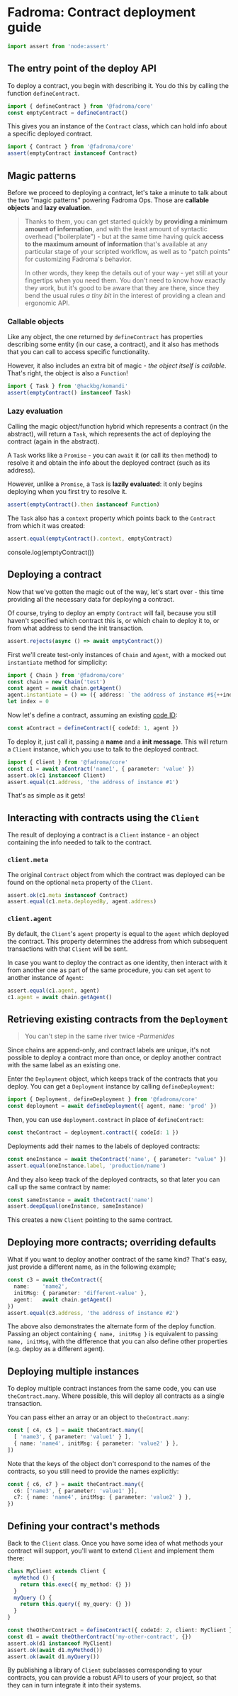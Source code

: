 # Fadroma: Contract deployment guide

```typescript
import assert from 'node:assert'
```

## The entry point of the deploy API

To deploy a contract, you begin with describing it.
You do this by calling the function `defineContract`.

```typescript
import { defineContract } from '@fadroma/core'
const emptyContract = defineContract()
```

This gives you an instance of the `Contract` class,
which can hold info about a specific deployed contract.

```typescript
import { Contract } from '@fadroma/core'
assert(emptyContract instanceof Contract)
```

## Magic patterns

Before we proceed to deploying a contract, let's take a minute to talk about the two
"magic patterns" powering Fadroma Ops. Those are **callable objects** and **lazy evaluation**.

> Thanks to them, you can get started quickly by **providing a minimum amount of information**,
> and with the least amount of syntactic overhead ("boilerplate") - but at the same time having
> quick **access to the maximum amount of information** that's available at any particular stage
> of your scripted workflow, as well as to "patch points" for customizing Fadroma's behavior.
>
> In other words, they keep the details out of your way - yet still at your fingertips when you need
> them. You don't need to know how exactly they work, but it's good to be aware that they are there,
> since they bend the usual rules *a tiny bit* in the interest of providing a clean and ergonomic API.

### Callable objects

Like any object, the one returned by `defineContract` has properties
describing some entity (in our case, a contract), and it also has
methods that you can call to access specific functionality.

However, it also includes an extra bit of magic - *the object itself is callable*.
That's right, the object is also a `Function`!

```typescript
import { Task } from '@hackbg/komandi'
assert(emptyContract() instanceof Task)
```

### Lazy evaluation

Calling the magic object/function hybrid which represents a contract (in the abstract),
will return a `Task`, which represents the act of deploying the contract (again in the abstract).

A `Task` works like a `Promise` - you can `await` it (or call its `then` method)
to resolve it and obtain the info about the deployed contract (such as its address).

However, unlike a `Promise`, a `Task` is **lazily evaluated**: it only begins deploying
when you first try to resolve it.

```typescript
assert(emptyContract().then instanceof Function)
```

The `Task` also has a `context` property which points back to the `Contract`
from which it was created:

```typescript
assert.equal(emptyContract().context, emptyContract)
```
console.log(emptyContract())

## Deploying a contract

Now that we've gotten the magic out of the way, let's start over - this time
providing all the necessary data for deploying a contract.

Of course, trying to deploy an empty `Contract` will fail,
because you still haven't specified which contract this is, or which chain
to deploy it to, or from what address to send the init transaction.

```typescript
assert.rejects(async () => await emptyContract())
```

First we'll create test-only instances of `Chain` and `Agent`,
with a mocked out `instantiate` method for simplicity:

```typescript
import { Chain } from '@fadroma/core'
const chain = new Chain('test')
const agent = await chain.getAgent()
agent.instantiate = () => ({ address: `the address of instance #${++index}` })
let index = 0
```

Now let's define a contract, assuming an existing [code ID](./core-code.spec.ts.md):

```typescript
const aContract = defineContract({ codeId: 1, agent })
```

To deploy it, just call it, passing a **name** and a **init message**.
This will return a `Client` instance, which you use to talk to the
deployed contract.

```typescript
import { Client } from '@fadroma/core'
const c1 = await aContract('name1', { parameter: 'value' })
assert.ok(c1 instanceof Client)
assert.equal(c1.address, 'the address of instance #1')
```

That's as simple as it gets!

## Interacting with contracts using the `Client`

The result of deploying a contract is a `Client` instance -
an object containing the info needed to talk to the contract.

### `client.meta`

The original `Contract` object from which the contract
was deployed can be found on the optional `meta` property of the `Client`.

```typescript
assert.ok(c1.meta instanceof Contract)
assert.equal(c1.meta.deployedBy, agent.address)
```

### `client.agent`

By default, the `Client`'s `agent` property is equal to the `agent`
which deployed the contract. This property determines the address from
which subsequent transactions with that `Client` will be sent.

In case you want to deploy the contract as one identity, then interact
with it from another one as part of the same procedure, you can set `agent`
to another instance of `Agent`:

```typescript
assert.equal(c1.agent, agent)
c1.agent = await chain.getAgent()
```

## Retrieving existing contracts from the `Deployment`

> You can't step in the same river twice *-Parmenides*

Since chains are append-only, and contract labels are unique,
it's not possible to deploy a contract more than once, or
deploy another contract with the same label as an existing one.

Enter the `Deployment` object, which keeps track of the contracts that you deploy.
You can get a `Deployment` instance by calling `defineDeployment`:

```typescript
import { Deployment, defineDeployment } from '@fadroma/core'
const deployment = await defineDeployment({ agent, name: 'prod' })
```

Then, you can use `deployment.contract` in place of `defineContract`:

```typescript
const theContract = deployment.contract({ codeId: 1 })
```

Deployments add their names to the labels of deployed contracts:

```typescript
const oneInstance = await theContract('name', { parameter: "value" })
assert.equal(oneInstance.label, 'production/name')
```

And they also keep track of the deployed contracts, so that later you
can call up the same contract by name:

```typescript
const sameInstance = await theContract('name')
assert.deepEqual(oneInstance, sameInstance)
```

This creates a new `Client` pointing to the same contract.

## Deploying more contracts; overriding defaults

What if you want to deploy another contract of the same kind?
That's easy, just provide a different name, as in the following example;

```typescript
const c3 = await theContract({
  name:    'name2',
  initMsg: { parameter: 'different-value' },
  agent:   await chain.getAgent()
})
assert.equal(c3.address, 'the address of instance #2')
```

The above also demonstrates the alternate form of the deploy function.
Passing an object containing `{ name, initMsg }` is equivalent to passing
`name, initMsg`, with the difference that you can also define other
properties (e.g. deploy as a different agent).

## Deploying multiple instances

To deploy multiple contract instances from the same code,
you can use `theContract.many`. Where possible, this will deploy
all contracts as a single transaction.

You can pass either an array or an object to `theContract.many`:

```typescript
const [ c4, c5 ] = await theContract.many([
  [ 'name3', { parameter: 'value1' } ],
  { name: 'name4', initMsg: { parameter: 'value2' } },
])
```

Note that the keys of the object don't correspond to the names of the contracts,
so you still need to provide the names explicitly:

```typescript
const { c6, c7 } = await theContract.many({
  c6: ['name3', { parameter: 'value1' }],
  c7: { name: 'name4', initMsg: { parameter: 'value2' } },
})
```

## Defining your contract's methods

Back to the `Client` class. Once you have some idea of what methods your contract will support,
you'll want to extend `Client` and implement them there:

```typescript
class MyClient extends Client {
  myMethod () {
    return this.exec({ my_method: {} })
  }
  myQuery () {
    return this.query({ my_query: {} })
  }
}

const theOtherContract = defineContract({ codeId: 2, client: MyClient })
const d1 = await theOtherContract('my-other-contract', {})
assert.ok(d1 instanceof MyClient)
assert.ok(await d1.myMethod())
assert.ok(await d1.myQuery())
```

By publishing a library of `Client` subclasses corresponding to your contracts,
you can provide a robust API to users of your project, so that they can in turn
integrate it into their systems.
